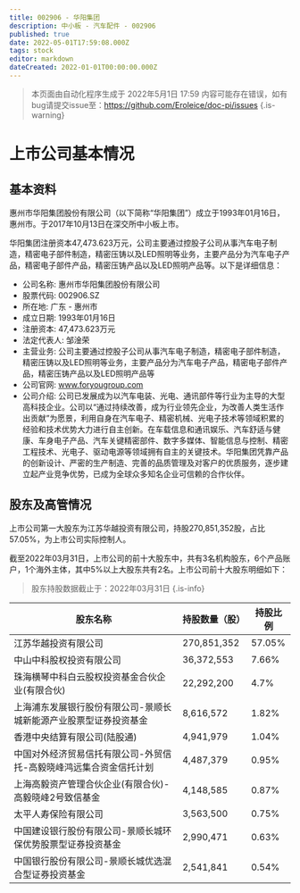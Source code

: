 ```yaml
---
title: 002906 - 华阳集团
description: 中小板 - 汽车配件 - 002906
published: true
date: 2022-05-01T17:59:08.000Z
tags: stock
editor: markdown
dateCreated: 2022-01-01T00:00:00.000Z
---
```


> 本页面由自动化程序生成于 2022年5月1日 17:59
> 内容可能存在错误，如有bug请提交issue至：https://github.com/Eroleice/doc-pi/issues
{.is-warning}

# 上市公司基本情况

## 基本资料

惠州市华阳集团股份有限公司（以下简称“华阳集团”）成立于1993年01月16日，惠州市。于2017年10月13日在深交所中小板上市。

华阳集团注册资本47,473.623万元，公司主要通过控股子公司从事汽车电子制造，精密电子部件制造，精密压铸以及LED照明等业务，主要产品分为汽车电子产品，精密电子部件产品，精密压铸产品以及LED照明产品等。以下是详细信息：

- 公司名称: 惠州市华阳集团股份有限公司
- 股票代码: 002906.SZ
- 所在地: 广东 - 惠州市
- 成立日期: 1993年01月16日
- 注册资本: 47,473.623万元
- 法定代表人: 邹淦荣
- 主营业务: 公司主要通过控股子公司从事汽车电子制造，精密电子部件制造，精密压铸以及LED照明等业务，主要产品分为汽车电子产品，精密电子部件产品，精密压铸产品以及LED照明产品等
- 公司官网: www.foryougroup.com
- 公司介绍: 公司已发展成为以汽车电装、光电、通讯部件等行业为主导的大型高科技企业。公司以“通过持续改善，成为行业领先企业，为改善人类生活作出贡献”为愿景，利用自身在汽车电子、精密机械、光电子技术等领域积累的经验和技术优势大力进行自主创新。在车载信息和通讯娱乐、汽车舒适与健康、车身电子产品、汽车关键精密部件、数字多媒体、智能信息与控制、精密工程技术、光电子、驱动电源等领域拥有自主的关键技术。华阳集团凭靠产品的创新设计、严密的生产制造、完善的品质管理及对客户的优质服务，逐步建立起产业竞争优势，已成为全球众多知名企业可信赖的合作伙伴。


## 股东及高管情况

上市公司第一大股东为江苏华越投资有限公司，持股270,851,352股，占比57.05%，为上市公司实际控制人。

截至2022年03月31日，上市公司的前十大股东中，共有3名机构股东，6个产品账户，1个海外主体，其中5%以上大股东共有2名。上市公司前十大股东明细如下：

> 股东持股数据截止于：2022年03月31日
{.is-info}

| 股东名称 | 持股数量（股） | 持股比例 |
| --- | --- | --- |
| 江苏华越投资有限公司 | 270,851,352 | 57.05% |
| 中山中科股权投资有限公司 | 36,372,553 | 7.66% |
| 珠海横琴中科白云股权投资基金合伙企业(有限合伙) | 22,292,200 | 4.7% |
| 上海浦东发展银行股份有限公司-景顺长城新能源产业股票型证券投资基金 | 8,616,572 | 1.82% |
| 香港中央结算有限公司(陆股通) | 4,941,979 | 1.04% |
| 中国对外经济贸易信托有限公司-外贸信托-高毅晓峰鸿远集合资金信托计划 | 4,487,379 | 0.95% |
| 上海高毅资产管理合伙企业(有限合伙)-高毅晓峰2号致信基金 | 4,148,585 | 0.87% |
| 太平人寿保险有限公司 | 3,563,500 | 0.75% |
| 中国建设银行股份有限公司-景顺长城环保优势股票型证券投资基金 | 2,990,471 | 0.63% |
| 中国银行股份有限公司-景顺长城优选混合型证券投资基金 | 2,541,841 | 0.54% |




